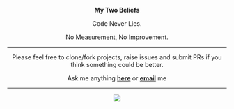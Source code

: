 <div align=center>
    <p><b>My Two Beliefs</b></p>
    <p>Code Never Lies.</p>
    <p>No Measurement, No Improvement.</p>
</div>


<hr>

<div align=center>
<p>Please feel free to clone/fork projects, raise issues and submit PRs if you think something could be better.</p>
<p>Ask me anything <a href="https://github.com/KimDoubleB/KimDoubleB/issues/new"><b>here</b></a> or <a href="mailto:tree9295@gmail.com"><b>email</b></a> me</p>
</div>

<hr>

<div align=center>
    <a href="https://hits.seeyoufarm.com"><img src="https://hits.seeyoufarm.com/api/count/incr/badge.svg?url=https%3A%2F%2Fgithub.com%2FKimDoubleB%2FKimDoubleB&count_bg=%23000000&title_bg=%23F97D7D&icon=github.svg&icon_color=%23E7E7E7&title=Welcome+%21&edge_flat=false"/></a>
</div>
